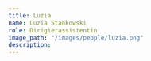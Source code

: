 ```yaml
---
title: Luzia
name: Luzia Stankowski
role: Dirigierassistentin
image_path: "/images/people/luzia.png"
description: 
---
```


